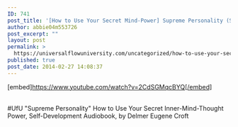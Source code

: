 ```yaml
---
ID: 741
post_title: '[How to Use Your Secret Mind-Power] Supreme Personality (Self-Development ) #UfU'
author: abbie04m553726
post_excerpt: ""
layout: post
permalink: >
  https://universalflowuniversity.com/uncategorized/how-to-use-your-secret-mind-power-supreme-personality-self-development-ufu/
published: true
post_date: 2014-02-27 14:08:37
---
```

[embed]https://www.youtube.com/watch?v=2CdSGMqcBYQ[/embed]</br></br>
<p>#UfU "Supreme Personality" How to Use Your Secret Inner-Mind-Thought Power, Self-Development Audiobook, by Delmer Eugene Croft </p>